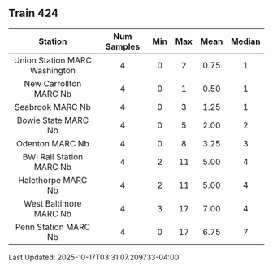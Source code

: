 ## Train 424

| Station | Num Samples | Min | Max | Mean | Median |
| :-----: | :---------: | :-: | :-: | :--: | :----: |
| Union Station MARC Washington | 4 | 0 | 2 | 0.75 | 1 |
| New Carrollton MARC Nb | 4 | 0 | 1 | 0.50 | 1 |
| Seabrook MARC Nb | 4 | 0 | 3 | 1.25 | 1 |
| Bowie State MARC Nb | 4 | 0 | 5 | 2.00 | 2 |
| Odenton MARC Nb | 4 | 0 | 8 | 3.25 | 3 |
| BWI Rail Station MARC Nb | 4 | 2 | 11 | 5.00 | 4 |
| Halethorpe MARC Nb | 4 | 2 | 11 | 5.00 | 4 |
| West Baltimore MARC Nb | 4 | 3 | 17 | 7.00 | 4 |
| Penn Station MARC Nb | 4 | 0 | 17 | 6.75 | 7 |


Last Updated: 2025-10-17T03:31:07.209733-04:00